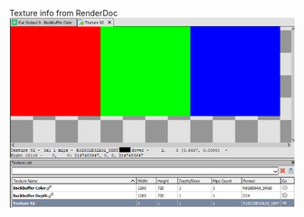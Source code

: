 Texture info from RenderDoc
![renerdoc texture info](https://github.com/lemon-venom/OpenGLTestbed/blob/master/texture_info.png)
